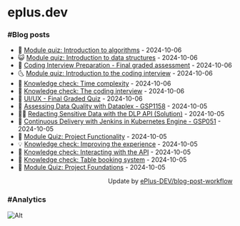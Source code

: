 # eplus.dev

### #Blog posts

<!-- BLOG-POST-LIST:START -->
 - 🧰 [Module quiz: Introduction to algorithms](https://eplus.dev/module-quiz-introduction-to-algorithms) - 2024-10-06
 - 😺 [Module quiz: Introduction to data structures](https://eplus.dev/module-quiz-introduction-to-data-structures) - 2024-10-06
 - 🗽 [Coding Interview Preparation - Final graded assessment](https://eplus.dev/coding-interview-preparation-final-graded-assessment) - 2024-10-06
 - 🌜 [Module quiz: Introduction to the coding interview](https://eplus.dev/module-quiz-introduction-to-the-coding-interview) - 2024-10-06
 - 📝 [Knowledge check: Time complexity](https://eplus.dev/knowledge-check-time-complexity) - 2024-10-06
 - 🚀 [Knowledge check: The coding interview](https://eplus.dev/knowledge-check-the-coding-interview) - 2024-10-06
 - 💼 [UI/UX - Final Graded Quiz](https://eplus.dev/uiux-final-graded-quiz) - 2024-10-06
 - 🦣 [Assessing Data Quality with Dataplex - GSP1158](https://eplus.dev/assessing-data-quality-with-dataplex-gsp1158) - 2024-10-05
 - 👨‍🏫 [Redacting Sensitive Data with the DLP API &lpar;Solution&rpar;](https://eplus.dev/redacting-sensitive-data-with-the-dlp-api-solution) - 2024-10-05
 - 🔭 [Continuous Delivery with Jenkins in Kubernetes Engine - GSP051](https://eplus.dev/continuous-delivery-with-jenkins-in-kubernetes-engine-gsp051) - 2024-10-05
 - 🤡 [Module Quiz: Project Functionality](https://eplus.dev/module-quiz-project-functionality) - 2024-10-05
 - 💡 [Knowledge check: Improving the experience](https://eplus.dev/knowledge-check-improving-the-experience) - 2024-10-05
 - 🦣 [Knowledge check: Interacting with the API](https://eplus.dev/knowledge-check-interacting-with-the-api) - 2024-10-05
 - 💪 [Knowledge check: Table booking system](https://eplus.dev/knowledge-check-table-booking-system) - 2024-10-05
 - 🤡 [Module Quiz: Project Foundations](https://eplus.dev/module-quiz-project-foundations) - 2024-10-05<!-- BLOG-POST-LIST:END -->

<div align="right">
  Update by <a target="_blank"
    href="https://github.com/ePlus-DEV/blog-post-workflow">ePlus-DEV/blog-post-workflow</a>
</div>

### #Analytics
![Alt](https://repobeats.axiom.co/api/embed/9990f7cddfbad8d834990b10ccad05f81ac1096f.svg "Repobeats analytics image")
